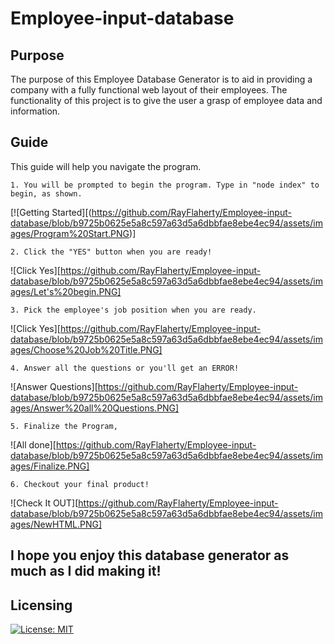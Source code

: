 # Employee-input-database

## Purpose

The purpose of this Employee Database Generator is to aid in providing a company with a fully functional web layout of their employees. The functionality of this project is to give the user a grasp of employee data and information. 

## Guide 

This guide will help you navigate the program.

    1. You will be prompted to begin the program. Type in "node index" to begin, as shown.


[![Getting Started][(https://github.com/RayFlaherty/Employee-input-database/blob/b9725b0625e5a8c597a63d5a6dbbfae8ebe4ec94/assets/images/Program%20Start.PNG)]


    2. Click the "YES" button when you are ready!

![Click Yes][https://github.com/RayFlaherty/Employee-input-database/blob/b9725b0625e5a8c597a63d5a6dbbfae8ebe4ec94/assets/images/Let's%20begin.PNG]

    3. Pick the employee's job position when you are ready.

![Click Yes][https://github.com/RayFlaherty/Employee-input-database/blob/b9725b0625e5a8c597a63d5a6dbbfae8ebe4ec94/assets/images/Choose%20Job%20Title.PNG]

    4. Answer all the questions or you'll get an ERROR!

![Answer Questions][https://github.com/RayFlaherty/Employee-input-database/blob/b9725b0625e5a8c597a63d5a6dbbfae8ebe4ec94/assets/images/Answer%20all%20Questions.PNG]

    5. Finalize the Program,

![All done][https://github.com/RayFlaherty/Employee-input-database/blob/b9725b0625e5a8c597a63d5a6dbbfae8ebe4ec94/assets/images/Finalize.PNG]

    6. Checkout your final product!

![Check It OUT][https://github.com/RayFlaherty/Employee-input-database/blob/b9725b0625e5a8c597a63d5a6dbbfae8ebe4ec94/assets/images/NewHTML.PNG]



## I hope you enjoy this database generator as much as I did making it!


## Licensing 

[![License: MIT](https://img.shields.io/badge/License-MIT-yellow.svg)](https://opensource.org/licenses/MIT)
